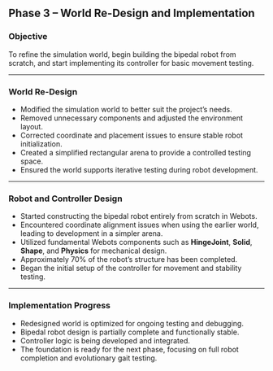 
## Phase 3 – World Re-Design and Implementation

### Objective

To refine the simulation world, begin building the bipedal robot from scratch, and start implementing its controller for basic movement testing.

---

### World Re-Design

* Modified the simulation world to better suit the project’s needs.
* Removed unnecessary components and adjusted the environment layout.
* Corrected coordinate and placement issues to ensure stable robot initialization.
* Created a simplified rectangular arena to provide a controlled testing space.
* Ensured the world supports iterative testing during robot development.

---

### Robot and Controller Design

* Started constructing the bipedal robot entirely from scratch in Webots.
* Encountered coordinate alignment issues when using the earlier world, leading to development in a simpler arena.
* Utilized fundamental Webots components such as **HingeJoint**, **Solid**, **Shape**, and **Physics** for mechanical design.
* Approximately 70% of the robot’s structure has been completed.
* Began the initial setup of the controller for movement and stability testing.

---

### Implementation Progress

* Redesigned world is optimized for ongoing testing and debugging.
* Bipedal robot design is partially complete and functionally stable.
* Controller logic is being developed and integrated.
* The foundation is ready for the next phase, focusing on full robot completion and evolutionary gait testing.

